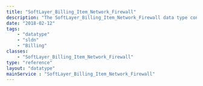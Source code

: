 ```yaml
---
title: "SoftLayer_Billing_Item_Network_Firewall"
description: "The SoftLayer_Billing_Item_Network_Firewall data type contains general information relating to a single SoftLayer billing item whose item category code is 'firewall' "
date: "2018-02-12"
tags:
    - "datatype"
    - "sldn"
    - "Billing"
classes:
    - "SoftLayer_Billing_Item_Network_Firewall"
type: "reference"
layout: "datatype"
mainService : "SoftLayer_Billing_Item_Network_Firewall"
---
```

